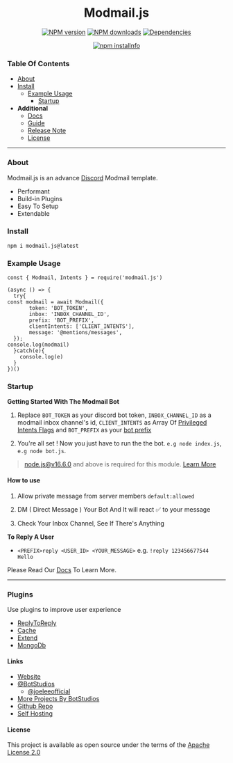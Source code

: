 <h1 align="center">Modmail.js</h1> 
 <p align="center"> <a href="https://www.npmjs.com/package/modmail.js"><img src="https://img.shields.io/npm/v/modmail.js.svg?maxAge=3600" alt="NPM version" /></a>
 <a href="https://www.npmjs.com/package/modmail.js"><img src="https://img.shields.io/npm/dt/modmail.js.svg?maxAge=3600" alt="NPM downloads" /></a>
 <a href="#"><img src="https://img.shields.io/david/botstudios/modmail.js.svg" alt="Dependencies" /></a> </p>
 <p align="center"><a href="https://nodei.co/npm/modmail.js/"><img src="https://nodei.co/npm/modmail.js.png?downloads=true" alt="npm installnfo" /></a></p>


### Table Of Contents 

- [About](#about)
- [Install](#install)
  - [Example Usage](#example-usage)
    - [Startup](#startup) 
- **Additional** 
  - [Docs](https://modmail.js.org/docs)
  - [Guide](https://modmail.js.org)
  - [Release Note](https://github.com/BotStudios/modmail.js/blob/v3/release-note.md)
  - [License](#license)
-------

### About 

Modmail.js is an advance [Discord](https://discordapp.com) Modmail template.


- Performant
- Build-in Plugins 
- Easy To Setup 
- Extendable 

### Install

`npm i modmail.js@latest`

### Example Usage

```
const { Modmail, Intents } = require('modmail.js') 

(async () => {
  try{
const modmail = await Modmail({ 
       token: 'BOT_TOKEN', 
       inbox: 'INBOX_CHANNEL_ID', 
       prefix: 'BOT_PREFIX', 
       clientIntents: ['CLIENT_INTENTS'],
       message: '@mentions/messages',   
  });
console.log(modmail)
  }catch(e){
    console.log(e)
  }
})() 
```

### Startup 

__Getting Started With The Modmail Bot__

1. Replace `BOT_TOKEN` as your discord bot token, `INBOX_CHANNEL_ID` as a modmail inbox channel's id, `CLIENT_INTENTS` as Array Of [Privileged Intents Flags](https://botstudios.github.io/modmail.js/privileged-intents) and `BOT_PREFIX` as your [bot prefix](https://botstudios.github.io/modmail.js/prefix)

2. You're all set ! Now you just have to run the the bot. `e.g node index.js`, `e.g node bot.js`. 

> node.js@v16.6.0 and above is required for this module. [Learn More](https://modmail.js.org)

#### How to use

1. Allow private message from server members `default:allowed`

2. DM ( Direct Message ) Your Bot And It will react ✅ to your message

3. Check Your Inbox Channel, See If There's Anything 

**To Reply A User**

- `<PREFIX>reply <USER_ID> <YOUR_MESSAGE>` e.g. `!reply 123456677544 Hello`

 Please Read Our [Docs](https://botstudios.github.io/modmail.js) To Learn More.

----

### Plugins 
Use plugins to improve user experience

- [ReplyToReply](https://botstudios.github.io/modmail.js/plugins/replyToReply) 
- [Cache](https://botstudios.github.io/modmail.js/plugins/cache)
- [Extend](https://botstudios.github.io/modmail.js/plugins/extend)
- [MongoDb](https://botstudios.github.com/modmail.js/plugins/MongoDB)

#### Links

- [Website](https://botstudios.github.io/modmail.js)
- [@BotStudios](https://github.com/botstudios)
  - [@joeleeofficial](https://github.com/joeleeofficial)
- [More Projects By BotStudios](https://studios.js.org)
- [Github Repo](https://github.com/botstudios/modmail.js)
- [Self Hosting](https://github.com/botstudios/modmail)


#### License 

This project is available as open source under the terms of the [Apache License 2.0](https://github.com/BotStudios/modmail.js/blob/v2/LICENSE)
